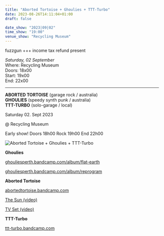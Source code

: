 ```yaml
---
title: "Aborted Tortoise + Ghoulies + TTT-Turbo"
date: 2023-08-26T14:11:04+01:00
draft: false

date_show: "2023|09|02"
time_show: "19:00"
venue_show: "Recycling Museum"
---
```


fuzzgun +++ income tax refund present  

_Saturday, 02 September_
\
Where: Recycling Museum
\
Doors: 18x00
\
Start: 19x00
\
End: 22x00

---

**ABORTED TORTOISE** (garage rock / australia)
\
**GHOULIES** (speedy synth punk / australia)
\
**TTT-TURBO** (solo-garage / local)

Saturday 02. Sept 2023

@ Recycling Museum

Early show! Doors 18h00 Rock 19h00 End 22h00 

![Aborted Tortoise + Ghoulies + TTT-Turbo](../../posters/2023-09-02.jpg)

**Ghoulies**

[ghouliesperth.bandcamp.com/album/flat-earth](https://ghouliesperth.bandcamp.com/album/flat-earth)

[ghouliesperth.bandcamp.com/album/reprogram](https://ghouliesperth.bandcamp.com/album/reprogram)


**Aborted Tortoise**

[abortedtortoise.bandcamp.com](https://abortedtortoise.bandcamp.com)

[The Sun (video)](https://youtu.be/sx5ccv4oMpQ)

[TV Set (video)](https://youtu.be/1QVhLABOgdU)


**TTT-Turbo**

[ttt-turbo.bandcamp.com](https://ttt-turbo.bandcamp.com)

